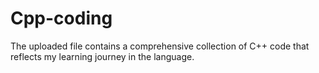 # Cpp-coding
The uploaded file contains a comprehensive collection of C++ code that reflects my learning journey in the language. 
